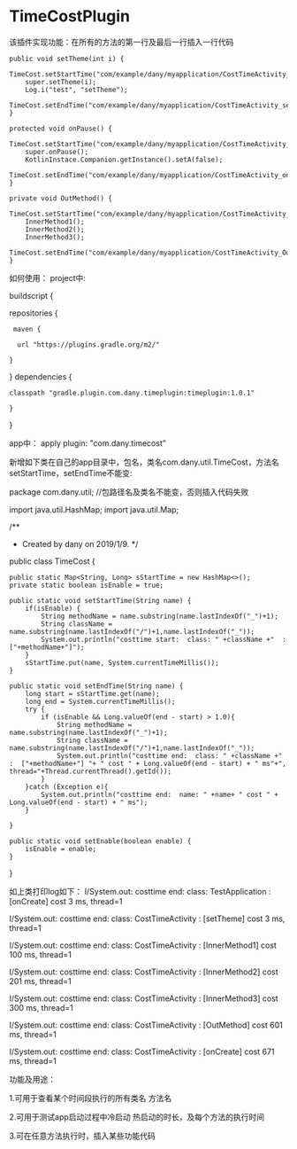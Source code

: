 # TimeCostPlugin

该插件实现功能：在所有的方法的第一行及最后一行插入一行代码

    public void setTheme(int i) {
        TimeCost.setStartTime("com/example/dany/myapplication/CostTimeActivity_setTheme");
        super.setTheme(i);
        Log.i("test", "setTheme");
        TimeCost.setEndTime("com/example/dany/myapplication/CostTimeActivity_setTheme");
    }

    protected void onPause() {
        TimeCost.setStartTime("com/example/dany/myapplication/CostTimeActivity_onPause");
        super.onPause();
        KotlinInstace.Companion.getInstance().setA(false);
        TimeCost.setEndTime("com/example/dany/myapplication/CostTimeActivity_onPause");
    }

    private void OutMethod() {
        TimeCost.setStartTime("com/example/dany/myapplication/CostTimeActivity_OutMethod");
        InnerMethod1();
        InnerMethod2();
        InnerMethod3();
        TimeCost.setEndTime("com/example/dany/myapplication/CostTimeActivity_OutMethod");
    }

如何使用：
project中:

buildscript {

  repositories {
  
     maven {
     
      url "https://plugins.gradle.org/m2/"
      
    }
  }
  dependencies {  
  
    classpath "gradle.plugin.com.dany.timeplugin:timeplugin:1.0.1"
    
    }
 }

app中：
apply plugin: "com.dany.timecost"



新增如下类在自己的app目录中，包名，类名com.dany.util.TimeCost，方法名setStartTime，setEndTime不能变:

package com.dany.util;    //包路径名及类名不能变，否则插入代码失败

import java.util.HashMap;
import java.util.Map;

/**
* Created by dany on 2019/1/9.
*/

public class TimeCost {

    public static Map<String, Long> sStartTime = new HashMap<>();
    private static boolean isEnable = true;

    public static void setStartTime(String name) {
        if(isEnable) {
            String methodName = name.substring(name.lastIndexOf("_")+1);
            String className = name.substring(name.lastIndexOf("/")+1,name.lastIndexOf("_"));
            System.out.println("costtime start:  class: " +className +"  :  ["+methodName+"]");
        }
        sStartTime.put(name, System.currentTimeMillis());
    }

    public static void setEndTime(String name) {
        long start = sStartTime.get(name);
        long end = System.currentTimeMillis();
        try {
            if (isEnable && Long.valueOf(end - start) > 1.0){
                String methodName = name.substring(name.lastIndexOf("_")+1);
                String className = name.substring(name.lastIndexOf("/")+1,name.lastIndexOf("_"));
                System.out.println("costtime end:  class: " +className +"  :  ["+methodName+"] "+ " cost " + Long.valueOf(end - start) + " ms"+", thread="+Thread.currentThread().getId());
            }
        }catch (Exception e){
            System.out.println("costtime end:  name: " +name+ " cost " + Long.valueOf(end - start) + " ms");
        }

    }

    public static void setEnable(boolean enable) {
        isEnable = enable;
    }

}

如上类打印log如下：
I/System.out: costtime end:  class: TestApplication  :  [onCreate]  cost 3 ms, thread=1

I/System.out: costtime end:  class: CostTimeActivity  :  [setTheme]  cost 3 ms, thread=1

I/System.out: costtime end:  class: CostTimeActivity  :  [InnerMethod1]  cost 100 ms, thread=1

I/System.out: costtime end:  class: CostTimeActivity  :  [InnerMethod2]  cost 201 ms, thread=1

I/System.out: costtime end:  class: CostTimeActivity  :  [InnerMethod3]  cost 300 ms, thread=1

I/System.out: costtime end:  class: CostTimeActivity  :  [OutMethod]  cost 601 ms, thread=1

I/System.out: costtime end:  class: CostTimeActivity  :  [onCreate]  cost 671 ms, thread=1

功能及用途：

1.可用于查看某个时间段执行的所有类名 方法名

2.可用于测试app启动过程中冷启动 热启动的时长，及每个方法的执行时间

3.可在任意方法执行时，插入某些功能代码
